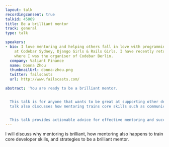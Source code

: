 ```yaml
---
layout: talk
recordingconsent: true
talkid: 45069
title: Be a brilliant mentor
track: general
type: talk

speakers:
- bio: I love mentoring and helping others fall in love with programming. I am a mentor
    at Codebar Sydney, Django Girls & Rails Girls. I have recently returned from Berlin,
    where I was the organiser of Codebar Berlin.
  company: Valiant Finance
  name: Donna Zhou
  thumbnailUrl: donna-zhou.png
  twitter: failscasts
  url: http://www.failscasts.com/

abstract: 'You are ready to be a brilliant mentor.


  This talk is for anyone that wants to be great at supporting other developers. This
  talk also discusses how mentoring trains core skills such as communication and empathy.


  This talk provides actionable advice for effective mentoring and successful workshops.'
---
```

I will discuss why mentoring is brilliant, how mentoring also happens to train core developer skills, and strategies to be a brilliant mentor.

